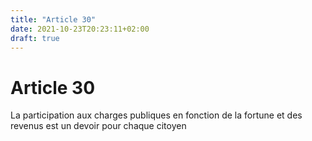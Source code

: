 ```yaml
---
title: "Article 30"
date: 2021-10-23T20:23:11+02:00
draft: true
---
```


# Article 30

La participation aux charges publiques en fonction de la fortune et des revenus est un
devoir pour chaque citoyen
